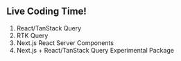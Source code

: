 ## Live Coding Time!

1. React/TanStack Query
2. RTK Query
3. Next.js React Server Components
4. Next.js + React/TanStack Query Experimental Package
